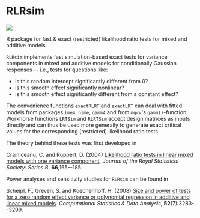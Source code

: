 RLRsim
======
  
[![](https://travis-ci.org/fabian-s/RLRsim.svg?branch=master)](https://travis-ci.org/fabian-s/RLRsim)

R package for fast &amp; exact (restricted) likelihood ratio tests for mixed and additive models.

`RLRsim` implements fast simulation-based exact tests for variance components in mixed and additive models for 
conditionally Gaussian responses -- i.e., tests for questions like: 

* is this random intercept significantly different from 0?
* is this smooth effect significantly nonlinear?
* is this smooth effect significantly different from a constant effect?

The convenience functions `exactRLRT` and `exactLRT` can deal with fitted models from packages `lme4`, `nlme`,  `gamm4` and from `mgcv`'s `gamm()`-function.
Workhorse functions `LRTSim` and `RLRTSim` accept design matrices as inputs directly and can thus be used more generally to generate exact critical values for the corresponding
(restricted) likelihood ratio tests.

The theory behind these tests was first developed in

Crainiceanu, C. and Ruppert, D. (2004) [Likelihood ratio tests in
linear mixed models with one variance component](http://people.orie.cornell.edu/~davidr/papers/asymptoticpaper2.pdf), *Journal of the Royal
Statistical Society: Series B*, **66**,165--185.

Power analyses and sensitivity studies for `RLRsim` can be found in

Scheipl, F., Greven, S. and Kuechenhoff, H. (2008) [Size and power of tests
for a zero random effect variance or polynomial regression in additive and
linear mixed models](http://dx.doi.org/10.1016/j.csda.2007.10.022).  *Computational Statistics &amp; Data Analysis*,
**52**(7):3283--3299.
